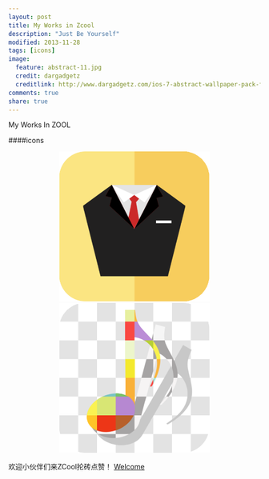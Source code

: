 ```yaml
---
layout: post
title: My Works in Zcool
description: "Just Be Yourself"
modified: 2013-11-28
tags: [icons]
image:
  feature: abstract-11.jpg
  credit: dargadgetz
  creditlink: http://www.dargadgetz.com/ios-7-abstract-wallpaper-pack-for-iphone-5-and-ipod-touch-retina/
comments: true
share: true
---
```


My Works In ZOOL

####icons

<div style="text-align:center">
    <img width="300px" src="/images/Men%60s%20Suit%20Icon.png"/>
    <img width="300px" src="/images/music_pic.png"/>
</div>

欢迎小伙伴们来ZCool抡砖点赞！
<a href="http://www.zcool.com.cn/work/ZMjkzODg2MA==.html">Welcome</a>
